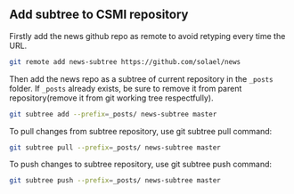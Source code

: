 ## Add subtree to CSMI repository

Firstly add the news github repo as remote to avoid retyping every time the URL.

```bash
git remote add news-subtree https://github.com/solael/news
```

Then add the news repo as a subtree of current repository in the `_posts` folder.
If `_posts` already exists, be sure to remove it from parent repository(remove it from git working tree respectfully).

```bash
git subtree add --prefix=_posts/ news-subtree master
```

To pull changes from subtree repository, use git subtree pull command:
```bash
git subtree pull --prefix=_posts/ news-subtree master
```
To push changes to subtree repository, use git subtree push command:
```bash
git subtree push --prefix=_posts/ news-subtree master
```
